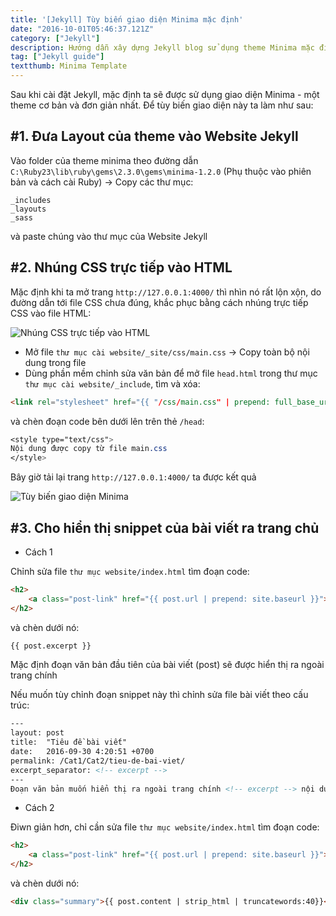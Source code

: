 ```yaml
---
title: '[Jekyll] Tùy biến giao diện Minima mặc định'
date: "2016-10-01T05:46:37.121Z"
category: ["Jekyll"]
description: Hướng dẫn xây dựng Jekyll blog sử dụng theme Minima mặc định
tag: ["Jekyll guide"]
textthumb: Minima Template
---
```

Sau khi cài đặt Jekyll, mặc định ta sẽ được sử dụng giao diện Minima - một theme cơ bản và đơn giản nhất. Để tùy biến giao diện này ta làm như sau:

## #1. Đưa Layout của theme vào Website Jekyll

Vào folder của theme minima theo đường dẫn `C:\Ruby23\lib\ruby\gems\2.3.0\gems\minima-1.2.0` (Phụ thuộc vào phiên bản và cách cài Ruby) → Copy các thư mục:

```
_includes
_layouts
_sass
```
và paste chúng vào thư mục của Website Jekyll

## #2. Nhúng CSS trực tiếp vào HTML

Mặc định khi ta mở trang `http://127.0.0.1:4000/` thì nhìn nó rất lộn xộn, do đường dẫn tới file CSS chưa đúng, khắc phục bằng cách nhúng trực tiếp CSS vào file HTML:

![Nhúng CSS trực tiếp vào HTML](https://lh5.ggpht.com/-JJOpUpkelS8/XQszZtsQLaI/AAAAAAAAV9Y/Cg0YPBt1q3Y2OqQzbSHcSt8J2wMIqhTBACKgBGAs/s1600-e30/jekyll-03-1-chiase.web.app.png)

- Mở file `thư mục cài website/_site/css/main.css` → Copy toàn bộ nội dung trong file
- Dùng phần mềm chỉnh sửa văn bản để mở file `head.html` trong thư mục `thư mục cài website/_include`, tìm và xóa:

```html
<link rel="stylesheet" href="{{ "/css/main.css" | prepend: full_base_url }}">
```

 và chèn đoạn code bên dưới lên trên thẻ `/head`:
 
```css
<style type="text/css">
Nội dung được copy từ file main.css
</style>
```

Bây giờ tải lại trang `http://127.0.0.1:4000/` ta được kết quả

![Tùy biến giao diện Minima](https://lh5.ggpht.com/-UvuRg_VE_vw/XQszZqF2tyI/AAAAAAAAV9Y/bYC7h7olrn4_RXibQPk8HNlZ-vQymEy9gCKgBGAs/s1600-e30/jekyll-03-2-chiase.web.app.png)

## #3. Cho hiển thị snippet của bài viết ra trang chủ

- Cách 1

 Chỉnh sửa file `thư mục website/index.html` tìm đoạn code:

```html
<h2>
    <a class="post-link" href="{{ post.url | prepend: site.baseurl }}">{{ post.title | escape }}</a>
</h2>
```
và chèn dưới nó:
```html
{{ post.excerpt }}
```
Mặc định đoạn văn bản đầu tiên của bài viết (post) sẽ được hiển thị ra ngoài trang chính

Nếu muốn tùy chỉnh đoạn snippet này thì chỉnh sửa file bài viết theo cấu trúc:
	
```html
---
layout: post
title:  "Tiêu đề bài viết"
date:   2016-09-30 4:20:51 +0700
permalink: /Cat1/Cat2/tieu-de-bai-viet/
excerpt_separator: <!-- excerpt -->
---
Đoạn văn bản muốn hiển thị ra ngoài trang chính <!-- excerpt --> nội dung khác của bài viết:
```

- Cách 2

 Điwn giản hơn, chỉ cần sửa file `thư mục website/index.html` tìm đoạn code:

```html
<h2>
    <a class="post-link" href="{{ post.url | prepend: site.baseurl }}">{{ post.title | escape }}</a>
</h2>
```
và chèn dưới nó:
```html
<div class="summary">{{ post.content | strip_html | truncatewords:40}}</div>
```